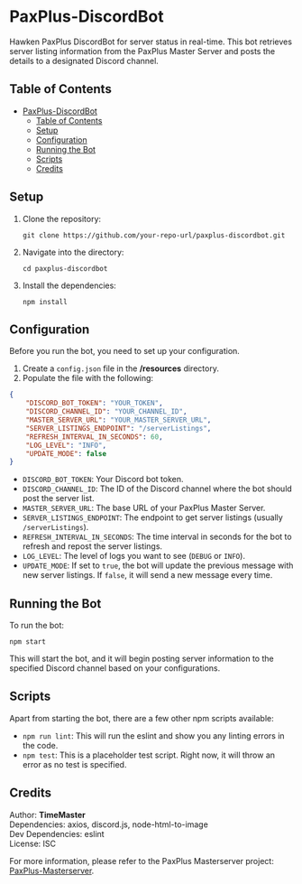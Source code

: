 # PaxPlus-DiscordBot

Hawken PaxPlus DiscordBot for server status in real-time. This bot retrieves server listing information from the PaxPlus Master Server and posts the details to a designated Discord channel.

## Table of Contents

- [PaxPlus-DiscordBot](#paxplus-discordbot)
  - [Table of Contents](#table-of-contents)
  - [Setup](#setup)
  - [Configuration](#configuration)
  - [Running the Bot](#running-the-bot)
  - [Scripts](#scripts)
  - [Credits](#credits)

## Setup

1. Clone the repository:
   ```
   git clone https://github.com/your-repo-url/paxplus-discordbot.git
   ```

2. Navigate into the directory:
   ```
   cd paxplus-discordbot
   ```

3. Install the dependencies:
   ```
   npm install
   ```

## Configuration

Before you run the bot, you need to set up your configuration.

1. Create a `config.json` file in the **/resources** directory.
2. Populate the file with the following:

```json
{
    "DISCORD_BOT_TOKEN": "YOUR_TOKEN",
    "DISCORD_CHANNEL_ID": "YOUR_CHANNEL_ID",
    "MASTER_SERVER_URL": "YOUR_MASTER_SERVER_URL",
    "SERVER_LISTINGS_ENDPOINT": "/serverListings",
    "REFRESH_INTERVAL_IN_SECONDS": 60,
    "LOG_LEVEL": "INFO",
    "UPDATE_MODE": false
}
```

* `DISCORD_BOT_TOKEN`: Your Discord bot token.
* `DISCORD_CHANNEL_ID`: The ID of the Discord channel where the bot should post the server list.
* `MASTER_SERVER_URL`: The base URL of your PaxPlus Master Server.
* `SERVER_LISTINGS_ENDPOINT`: The endpoint to get server listings (usually `/serverListings`).
* `REFRESH_INTERVAL_IN_SECONDS`: The time interval in seconds for the bot to refresh and repost the server listings.
* `LOG_LEVEL`: The level of logs you want to see (`DEBUG` or `INFO`).
* `UPDATE_MODE`: If set to `true`, the bot will update the previous message with new server listings. If `false`, it will send a new message every time.

## Running the Bot

To run the bot:

```
npm start
```

This will start the bot, and it will begin posting server information to the specified Discord channel based on your configurations.

## Scripts

Apart from starting the bot, there are a few other npm scripts available:

* `npm run lint`: This will run the eslint and show you any linting errors in the code.
* `npm test`: This is a placeholder test script. Right now, it will throw an error as no test is specified.

## Credits

Author: **TimeMaster**  
Dependencies: axios, discord.js, node-html-to-image  
Dev Dependencies: eslint  
License: ISC

For more information, please refer to the PaxPlus Masterserver project: [PaxPlus-Masterserver](https://github.com/iNFiNiTY6441/PaxPlus-Masterserver).
